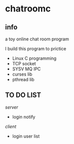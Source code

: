 # chatroomc

## info
a toy online chat room program 

I build this program to prictice
- Linux C programming
- TCP socket
- SYSV MQ IPC
- curses lib
- pthread lib

## TO DO LIST
*server*
- login notify

*client*
- login user list

